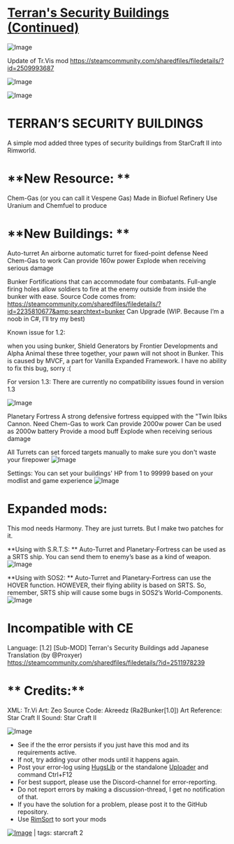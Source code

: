# [Terran's Security Buildings (Continued)](https://steamcommunity.com/sharedfiles/filedetails/?id=3120276865)

![Image](https://i.imgur.com/buuPQel.png)

Update of Tr.Vis mod https://steamcommunity.com/sharedfiles/filedetails/?id=2509993687

![Image](https://i.imgur.com/pufA0kM.png)
	
![Image](https://i.imgur.com/Z4GOv8H.png)

# **TERRAN’S SECURITY BUILDINGS**


A simple mod added three types of security buildings from StarCraft II into Rimworld.

# **New Resource: **

Chem-Gas (or you can call it Vespene Gas)
Made in Biofuel Refinery
Use Uranium and Chemfuel to produce

# **New Buildings: **

Auto-turret 
An airborne automatic turret for fixed-point defense
Need Chem-Gas to work
Can provide 160w power
Explode when receiving serious damage

Bunker
	Fortifications that can accommodate four combatants. Full-angle firing holes allow soldiers to fire at the enemy outside from inside the bunker with ease.
	Source Code comes from: https://steamcommunity.com/sharedfiles/filedetails/?id=2235810677&amp;searchtext=bunker
	Can Upgrade (WIP. Because I’m a noob in C#, I’ll try my best)

Known issue for 1.2: 

when you using bunker, Shield Generators by Frontier Developments and Alpha Animal these three together, your pawn will not shoot in Bunker. This is caused by MVCF, a part for Vanilla Expanded Framework. I have no ability to fix this bug, sorry :(

For version 1.3: There are currently no compatibility issues found in version 1.3

![Image](https://steamuserimages-a.akamaihd.net/ugc/1761450961881198396/AB517F745BE0F7473C176233B46EC2B1310E84CF/)

Planetary Fortress
	A strong defensive fortress equipped with the "Twin Ibiks Cannon.
Need Chem-Gas to work
Can provide 2000w power
Can be used as 2000w battery
Provide a mood buff
Explode when receiving serious damage

All Turrets can set forced targets manually to make sure you don't waste your firepower
![Image](https://steamuserimages-a.akamaihd.net/ugc/1761451277162968038/DB35B1C7E7B685A643D33A6B0D64146C1AAEFD8F/)

Settings:
You can set your buildings' HP from 1 to 99999 based on your modlist and game experience
![Image](https://steamuserimages-a.akamaihd.net/ugc/1761451277162982733/2B96DBF1DBD91AFECD1DD8623F27D8A5F357D8E7/)

# **Expanded mods:**

This mod needs Harmony. They are just turrets.
But I make two patches for it.

**Using with S.R.T.S: **
Auto-Turret and Planetary-Fortress can be used as a SRTS ship. You can send them to enemy’s base as a kind of weapon.
![Image]( https://steamuserimages-a.akamaihd.net/ugc/1761450961880027674/47EEEEE8E7B4BA4FC756A0319B60D8FCC2A0A081/)

**Using with SOS2: **
Auto-Turret and Planetary-Fortress can use the HOVER function. HOWEVER, their flying ability is based on SRTS. So, remember, SRTS ship will cause some bugs in SOS2’s World-Components.	
![Image](https://steamuserimages-a.akamaihd.net/ugc/1761450961880031242/E2DCA4CB03FB2018B2486BC9E7A708099E56C610/)

# **Incompatible with CE**


Language: 
[1.2] [Sub-MOD] Terran's Security Buildings add Japanese Translation (by @Proxyer)
https://steamcommunity.com/sharedfiles/filedetails/?id=2511978239

# ** Credits:**

XML: Tr.Vi
Art: Zeo
Source Code: Akreedz (Ra2Bunker[1.0])
Art Reference: Star Craft II
Sound: Star Craft II

![Image](https://i.imgur.com/PwoNOj4.png)



-  See if the the error persists if you just have this mod and its requirements active.
-  If not, try adding your other mods until it happens again.
-  Post your error-log using [HugsLib](https://steamcommunity.com/workshop/filedetails/?id=818773962) or the standalone [Uploader](https://steamcommunity.com/sharedfiles/filedetails/?id=2873415404) and command Ctrl+F12
-  For best support, please use the Discord-channel for error-reporting.
-  Do not report errors by making a discussion-thread, I get no notification of that.
-  If you have the solution for a problem, please post it to the GitHub repository.
-  Use [RimSort](https://github.com/RimSort/RimSort/releases/latest) to sort your mods

 

[![Image](https://img.shields.io/github/v/release/emipa606/TerransSecurityBuildings?label=latest%20version&style=plastic&color=9f1111&labelColor=black)](https://steamcommunity.com/sharedfiles/filedetails/changelog/3120276865) | tags: starcraft 2

